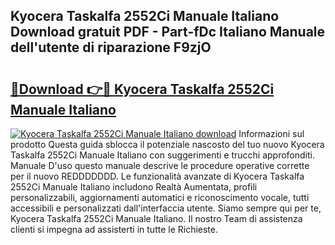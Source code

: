 ## Kyocera Taskalfa 2552Ci Manuale Italiano Download gratuit PDF - Part-fDc Italiano Manuale dell'utente di riparazione F9zjO

# <h2><a href="http://dfev04b.blite.top/?on=Kyocera+Taskalfa+2552Ci+Manuale+Italiano">🔗Download 👉🔴 Kyocera Taskalfa 2552Ci Manuale Italiano</a></h2>

[![Kyocera Taskalfa 2552Ci Manuale Italiano download](https://i.imgur.com/lujVjoI.png)](http://dfev04b.blite.top/?on=Kyocera+Taskalfa+2552Ci+Manuale+Italiano)
Informazioni sul prodotto Questa guida sblocca il potenziale nascosto del tuo nuovo Kyocera Taskalfa 2552Ci Manuale Italiano con suggerimenti e trucchi approfonditi. Manuale D'uso questo manuale descrive le procedure operative corrette per il nuovo REDDDDDDD. Le funzionalità avanzate di Kyocera Taskalfa 2552Ci Manuale Italiano includono Realtà Aumentata, profili personalizzabili, aggiornamenti automatici e riconoscimento vocale, tutti accessibili e personalizzati dall'interfaccia utente. Siamo sempre qui per te, Kyocera Taskalfa 2552Ci Manuale Italiano. Il nostro Team di assistenza clienti si impegna ad assisterti in tutte le Richieste.
